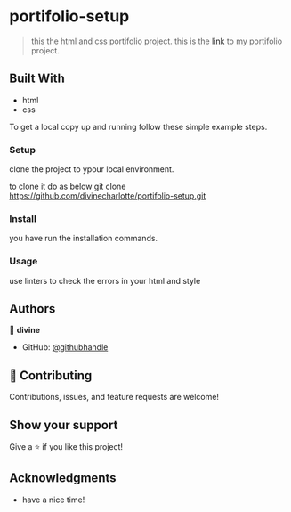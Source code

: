 # portifolio-setup


> this the html and css portifolio project.
this is the [link](https://divinecharlotte.github.io/portifolio-setup/) to my portifolio project. 

## Built With

- html
- css

To get a local copy up and running follow these simple example steps.



### Setup 
clone the project to ypour local environment.

to clone it do as below
git clone https://github.com/divinecharlotte/portifolio-setup.git

### Install
you have run the installation commands.

### Usage 
use linters to check the errors in your html and style 


## Authors

👤 **divine**

- GitHub: [@githubhandle]( https://github.com/divinecharlotte)

## 🤝 Contributing

Contributions, issues, and feature requests are welcome!


## Show your support

Give a ⭐️ if you like this project!

## Acknowledgments

- have a nice time!

